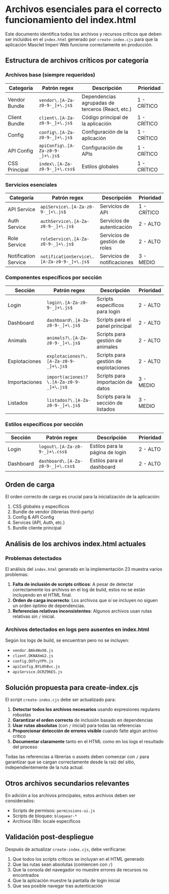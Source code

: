 # Archivos esenciales para el correcto funcionamiento del index.html

Este documento identifica todos los archivos y recursos críticos que deben ser incluidos en el `index.html` generado por `create-index.cjs` para que la aplicación Masclet Imperi Web funcione correctamente en producción.

## Estructura de archivos críticos por categoría

### Archivos base (siempre requeridos)

| Categoría | Patrón regex | Descripción | Prioridad |
|-----------|-------------|-------------|-----------|
| Vendor Bundle | `vendor\.[A-Za-z0-9-_]+\.js$` | Dependencias agrupadas de terceros (React, etc.) | 1 - CRÍTICO |
| Client Bundle | `client\.[A-Za-z0-9-_]+\.js$` | Código principal de la aplicación | 1 - CRÍTICO |
| Config | `config\.[A-Za-z0-9-_]+\.js$` | Configuración de la aplicación | 1 - CRÍTICO |
| API Config | `apiConfig\.[A-Za-z0-9-_]+\.js$` | Configuración de APIs | 1 - CRÍTICO |
| CSS Principal | `index\.[A-Za-z0-9-_]+\.css$` | Estilos globales | 1 - CRÍTICO |

### Servicios esenciales

| Categoría | Patrón regex | Descripción | Prioridad |
|-----------|-------------|-------------|-----------|
| API Service | `apiService\.[A-Za-z0-9-_]+\.js$` | Servicios de API | 1 - CRÍTICO |
| Auth Service | `authService\.[A-Za-z0-9-_]+\.js$` | Servicios de autenticación | 2 - ALTO |
| Role Service | `roleService\.[A-Za-z0-9-_]+\.js$` | Servicios de gestión de roles | 2 - ALTO |
| Notification Service | `notificationService\.[A-Za-z0-9-_]+\.js$` | Servicios de notificaciones | 3 - MEDIO |

### Componentes específicos por sección

| Sección | Patrón regex | Descripción | Prioridad |
|---------|-------------|-------------|-----------|
| Login | `login\.[A-Za-z0-9-_]+\.js$` | Scripts específicos para login | 2 - ALTO |
| Dashboard | `dashboard\.[A-Za-z0-9-_]+\.js$` | Scripts para el panel principal | 2 - ALTO |
| Animals | `animals?\.[A-Za-z0-9-_]+\.js$` | Scripts para gestión de animales | 2 - ALTO |
| Explotaciones | `explotaciones?\.[A-Za-z0-9-_]+\.js$` | Scripts para gestión de explotaciones | 2 - ALTO |
| Importaciones | `import(aciones)?\.[A-Za-z0-9-_]+\.js$` | Scripts para importación de datos | 3 - MEDIO |
| Listados | `listados?\.[A-Za-z0-9-_]+\.js$` | Scripts para la sección de listados | 3 - MEDIO |

### Estilos específicos por sección

| Sección | Patrón regex | Descripción | Prioridad |
|---------|-------------|-------------|-----------|
| Login | `logout\.[A-Za-z0-9-_]+\.css$` | Estilos para la página de login | 2 - ALTO |
| Dashboard | `dashboard\.[A-Za-z0-9-_]+\.css$` | Estilos para el dashboard | 2 - ALTO |

## Orden de carga

El orden correcto de carga es crucial para la inicialización de la aplicación:

1. CSS globales y específicos
2. Bundle de vendor (librerías third-party)
3. Config & API Config
4. Services (API, Auth, etc.)
5. Bundle cliente principal

## Análisis de los archivos index.html actuales

### Problemas detectados

El análisis del `index.html` generado en la implementación 23 muestra varios problemas:

1. **Falta de inclusión de scripts críticos**: A pesar de detectar correctamente los archivos en el log de build, estos no se están incluyendo en el HTML final.
2. **Orden de carga incorrecto**: Los archivos que sí se incluyen no siguen un orden óptimo de dependencias.
3. **Referencias relativas inconsistentes**: Algunos archivos usan rutas relativas sin `/` inicial.

### Archivos detectados en logs pero ausentes en index.html

Según los logs de build, se encuentran pero no se incluyen:
- `vendor.BAk4NxX6.js`
- `client.DKNAXmG2.js`
- `config.DUTcyYPh.js`
- `apiConfig.BYL0hBvc.js`
- `apiService.DCRZ96ES.js`

## Solución propuesta para create-index.cjs

El script `create-index.cjs` debe ser actualizado para:

1. **Detectar todos los archivos necesarios** usando expresiones regulares robustas
2. **Garantizar el orden correcto** de inclusión basado en dependencias
3. **Usar rutas absolutas** (con `/` inicial) para todas las referencias
4. **Proporcionar detección de errores visible** cuando falte algún archivo crítico
5. **Documentar claramente** tanto en el HTML como en los logs el resultado del proceso

Todas las referencias a librerías o assets deben comenzar con `/` para garantizar que se cargan correctamente desde la raíz del sitio, independientemente de la ruta actual.

## Otros archivos secundarios relevantes

En adición a los archivos principales, estos archivos deben ser considerados:

- Scripts de permisos: `permissions-ui.js`
- Scripts de bloqueo: `bloquear-*`
- Archivos i18n: locale específicos

## Validación post-despliegue

Después de actualizar `create-index.cjs`, debe verificarse:

1. Que todos los scripts críticos se incluyan en el HTML generado
2. Que las rutas sean absolutas (comiencen con `/`)
3. Que la consola del navegador no muestre errores de recursos no encontrados
4. Que la aplicación muestre la pantalla de login inicial
5. Que sea posible navegar tras autenticación
